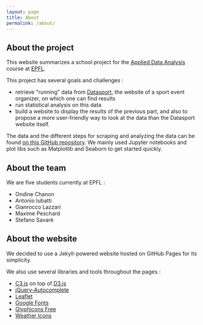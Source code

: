 ```yaml
---
layout: page
title: About
permalink: /about/
---
```


## About the project

This website summarizes a school project for the [Applied Data
Analysis](https://adaepfl.github.io) course at [EPFL](https://epfl.ch).

This project has several goals and challenges :

* retrieve "running" data from [Datasport](https://www.datasport.com), the website
  of a sport event organizer, on which one can find results
* run statistical analysis on this data
* build a website to display the results of the previous part, and also to
  propose a more user-friendly way to look at the data than the Datasport
  website itself.

The data and the different steps for scraping and analyzing the data can be
found [on this GitHub
repository](https://github.com/ggrrll/hop_suisse_ada_project_public). We mainly
used Jupyter notebooks and plot libs such as Matplotlib and Seaborn to get
started quickly.

## About the team

We are five students currently at EPFL :

* Ondine Chanon
* Antonio Iubatti
* Gianrocco Lazzari
* Maxime Peschard
* Stefano Savarè

## About the website

We decided to use a Jekyll-powered website hosted on GitHub Pages for its
simplicity.

We also use several libraries and tools throughout the pages :

* [C3.js](http://c3js.org) on top of [D3.js](https://d3js.org)
* [jQuery-Autocomplete](https://github.com/devbridge/jQuery-Autocomplete)
* [Leaflet](http://leafletjs.com)
* [Google Fonts](https://fonts.google.com)
* [Glyphicons Free](https://glyphicons.com)
* [Weather Icons](https://erikflowers.github.io/weather-icons/)
